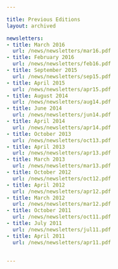 ```yaml
---

title: Previous Editions
layout: archived

newsletters:
- title: March 2016
  url: /news/newsletters/mar16.pdf
- title: February 2016
  url: /news/newsletters/feb16.pdf
- title: September 2015
  url: /news/newsletters/sep15.pdf
- title: April 2015
  url: /news/newsletters/apr15.pdf
- title: August 2014
  url: /news/newsletters/aug14.pdf
- title: June 2014
  url: /news/newsletters/jun14.pdf
- title: April 2014
  url: /news/newsletters/apr14.pdf
- title: October 2013
  url: /news/newsletters/oct13.pdf
- title: April 2013
  url: /news/newsletters/apr13.pdf
- title: March 2013
  url: /news/newsletters/mar13.pdf
- title: October 2012
  url: /news/newsletters/oct12.pdf
- title: April 2012
  url: /news/newsletters/apr12.pdf
- title: March 2012
  url: /news/newsletters/mar12.pdf
- title: October 2011
  url: /news/newsletters/oct11.pdf
- title: July 2011
  url: /news/newsletters/jul11.pdf
- title: April 2011
  url: /news/newsletters/apr11.pdf


---
```

